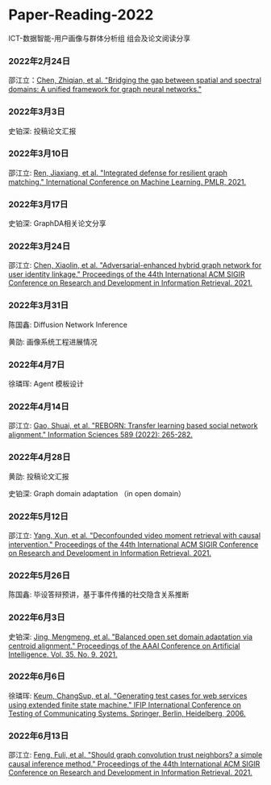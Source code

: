 # Paper-Reading-2022

ICT-数据智能-用户画像与群体分析组 
组会及论文阅读分享

### 2022年2月24日

邵江立：[Chen, Zhiqian, et al. "Bridging the gap between spatial and spectral domains: A unified framework for graph neural networks."](https://arxiv.org/abs/2107.10234)


### 2022年3月3日
史铂深: 投稿论文汇报


### 2022年3月10日
邵江立: [Ren, Jiaxiang, et al. "Integrated defense for resilient graph matching." International Conference on Machine Learning. PMLR, 2021.](https://proceedings.mlr.press/v139/ren21c.html)

### 2022年3月17日
史铂深: GraphDA相关论文分享

### 2022年3月24日
邵江立: [Chen, Xiaolin, et al. "Adversarial-enhanced hybrid graph network for user identity linkage." Proceedings of the 44th International ACM SIGIR Conference on Research and Development in Information Retrieval. 2021.](https://dl.acm.org/doi/abs/10.1145/3404835.3462946)

### 2022年3月31日
陈国鑫: Diffusion Network Inference

黄劭: 画像系统工程进展情况

### 2022年4月7日
徐璘珲: Agent 模板设计

### 2022年4月14日
邵江立: [Gao, Shuai, et al. "REBORN: Transfer learning based social network alignment." Information Sciences 589 (2022): 265-282.](https://www.sciencedirect.com/science/article/abs/pii/S0020025521013025)

### 2022年4月28日
黄劭: 投稿论文汇报

史铂深: Graph domain adaptation （in open domain）

### 2022年5月12日
邵江立: [Yang, Xun, et al. "Deconfounded video moment retrieval with causal intervention." Proceedings of the 44th International ACM SIGIR Conference on Research and Development in Information Retrieval. 2021.](https://dl.acm.org/doi/abs/10.1145/3404835.3462823)

### 2022年5月26日
陈国鑫: 毕设答辩预讲，基于事件传播的社交隐含关系推断

### 2022年6月3日
史铂深:  [Jing, Mengmeng, et al. "Balanced open set domain adaptation via centroid alignment." Proceedings of the AAAI Conference on Artificial Intelligence. Vol. 35. No. 9. 2021.](https://ojs.aaai.org/index.php/AAAI/article/view/16977)

### 2022年6月6日
徐璘珲: [Keum, ChangSup, et al. "Generating test cases for web services using extended finite state machine." IFIP International Conference on Testing of Communicating Systems. Springer, Berlin, Heidelberg, 2006.](https://link.springer.com/chapter/10.1007/11754008_7)

### 2022年6月13日
邵江立: [Feng, Fuli, et al. "Should graph convolution trust neighbors? a simple causal inference method." Proceedings of the 44th International ACM SIGIR Conference on Research and Development in Information Retrieval. 2021.](https://dl.acm.org/doi/abs/10.1145/3404835.3462971)
